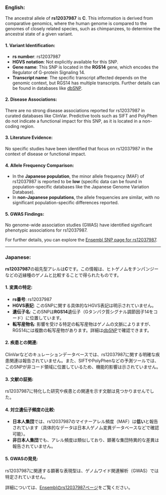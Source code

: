 ### English:
The ancestral allele of **rs12037987** is **C**. This information is derived from comparative genomics, where the human genome is compared to the genomes of closely related species, such as chimpanzees, to determine the ancestral state of a given variant.

#### 1. Variant Identification:
- **rs number**: rs12037987
- **HGVS notation**: Not explicitly available for this SNP.
- **Gene name**: This SNP is located in the **RGS14** gene, which encodes the Regulator of G-protein Signaling 14.
- **Transcript name**: The specific transcript affected depends on the genomic context, but RGS14 has multiple transcripts. Further details can be found in databases like [dbSNP](https://www.ncbi.nlm.nih.gov/snp/rs12037987).

#### 2. Disease Associations:
There are no strong disease associations reported for rs12037987 in curated databases like ClinVar. Predictive tools such as SIFT and PolyPhen do not indicate a functional impact for this SNP, as it is located in a non-coding region.

#### 3. Literature Evidence:
No specific studies have been identified that focus on rs12037987 in the context of disease or functional impact.

#### 4. Allele Frequency Comparison:
- In the **Japanese population**, the minor allele frequency (MAF) of rs12037987 is reported to be **low** (specific data can be found in population-specific databases like the Japanese Genome Variation Database).
- In **non-Japanese populations**, the allele frequencies are similar, with no significant population-specific differences reported.

#### 5. GWAS Findings:
No genome-wide association studies (GWAS) have identified significant phenotypic associations for rs12037987.

For further details, you can explore the [Ensembl SNP page for rs12037987](https://www.ensembl.org/Homo_sapiens/Variation/Explore?v=rs12037987).

---

### Japanese:
**rs12037987**の祖先型アレルは**C**です。この情報は、ヒトゲノムをチンパンジーなどの近縁種のゲノムと比較することで得られたものです。

#### 1. 変異の特定:
- **rs番号**: rs12037987
- **HGVS表記**: このSNPに関する具体的なHGVS表記は明示されていません。
- **遺伝子名**: このSNPは**RGS14**遺伝子（Gタンパク質シグナル調節因子14をコード）に位置しています。
- **転写産物名**: 影響を受ける特定の転写産物はゲノムの文脈によりますが、RGS14には複数の転写産物があります。詳細は[dbSNP](https://www.ncbi.nlm.nih.gov/snp/rs12037987)で確認できます。

#### 2. 疾患との関連:
ClinVarなどのキュレーションデータベースでは、rs12037987に関する明確な疾患関連は報告されていません。また、SIFTやPolyPhenなどの予測ツールでは、このSNPが非コード領域に位置しているため、機能的影響は示されていません。

#### 3. 文献の証拠:
rs12037987に特化した研究や疾患との関連を示す文献は見つかりませんでした。

#### 4. 対立遺伝子頻度の比較:
- **日本人集団**では、rs12037987のマイナーアレル頻度（MAF）は**低い**と報告されています（具体的なデータは日本人ゲノム変異データベースなどで確認可能）。
- **非日本人集団**でも、アレル頻度は類似しており、顕著な集団特異的な差異は報告されていません。

#### 5. GWASの発見:
rs12037987に関連する顕著な表現型は、ゲノムワイド関連解析（GWAS）では特定されていません。

詳細については、[Ensemblのrs12037987ページ](https://www.ensembl.org/Homo_sapiens/Variation/Explore?v=rs12037987)をご覧ください。